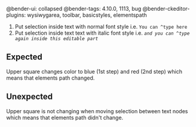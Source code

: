 @bender-ui: collapsed
@bender-tags: 4.10.0, 1113, bug
@bender-ckeditor-plugins: wysiwygarea, toolbar, basicstyles, elementspath

1. Put selection inside text with normal font style i.e. `You can ^type here`
2. Put selection inside text text with italic font style i.e. *`and you can ^type again inside this editable part`*

## Expected

Upper square changes color to blue (1st step) and red (2nd step) which means that elements path changed.

## Unexpected

Upper square is not changing when moving selection between text nodes which means that elements path didn't change.
